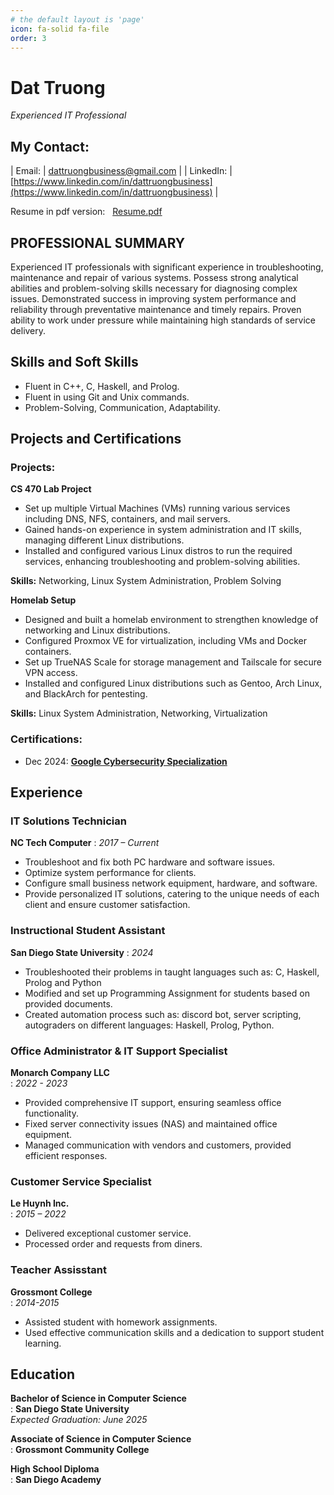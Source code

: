 ```yaml
---
# the default layout is 'page'
icon: fa-solid fa-file
order: 3
---
```


# Dat Truong                                     
*Experienced IT Professional*		 
## My Contact:

| Email: | [dattruongbusiness@gmail.com](mailto:dattruongbusiness@gmail.com) |
| LinkedIn: | [https://www.linkedin.com/in/dattruongbusiness](https://www.linkedin.com/in/dattruongbusiness) |

Resume in pdf version: &nbsp;&nbsp;[Resume.pdf](/assets/files/Resume.pdf)
## **PROFESSIONAL SUMMARY**

Experienced IT professionals with significant experience in troubleshooting, maintenance and repair of various systems. Possess strong analytical abilities and problem-solving skills necessary for diagnosing complex issues. Demonstrated success in improving system performance and reliability through preventative maintenance and timely repairs. Proven ability to work under pressure while maintaining high standards of service delivery.

## **Skills and Soft Skills**
- Fluent in C++, C, Haskell, and Prolog.
- Fluent in using Git and Unix commands.
- Problem-Solving, Communication, Adaptability.

## **Projects and Certifications**

### Projects:
**CS 470 Lab Project**
- Set up multiple Virtual Machines (VMs) running various services including DNS, NFS, containers, and mail servers.
- Gained hands-on experience in system administration and IT skills, managing different Linux distributions.
- Installed and configured various Linux distros to run the required services, enhancing troubleshooting and problem-solving abilities.

**Skills:** Networking, Linux System Administration, Problem Solving

**Homelab Setup**
- Designed and built a homelab environment to strengthen knowledge of networking and Linux distributions.
- Configured Proxmox VE for virtualization, including VMs and Docker containers.
- Set up TrueNAS Scale for storage management and Tailscale for secure VPN access.
- Installed and configured Linux distributions such as Gentoo, Arch Linux, and BlackArch for pentesting.

**Skills:** Linux System Administration, Networking, Virtualization

### Certifications:
- Dec 2024: [**Google Cybersecurity Specialization**](/assets/files/GoogleCertificate.pdf)

## **Experience**

### IT Solutions Technician
**NC Tech Computer**
: *2017 – Current*
- Troubleshoot and fix both PC hardware and software issues.
- Optimize system performance for clients.
- Configure small business network equipment, hardware, and software.
- Provide personalized IT solutions, catering to the unique needs of each client and ensure customer satisfaction.

### Instructional Student Assistant
**San Diego State University**
: *2024*
- Troubleshooted their problems in taught languages such as: C, Haskell, Prolog and Python
- Modified and set up Programming Assignment for students based on provided documents. 
- Created automation process such as: discord bot, server scripting, autograders on different languages: Haskell, Prolog, Python.

### Office Administrator & IT Support Specialist
**Monarch Company LLC**  
: *2022 - 2023*
- Provided comprehensive IT support, ensuring seamless office functionality.
- Fixed server connectivity issues (NAS) and maintained office equipment.
- Managed communication with vendors and customers, provided efficient responses. 


### Customer Service Specialist
**Le Huynh Inc.**  
: *2015 – 2022*
- Delivered exceptional customer service.
- Processed order and requests from diners.

### Teacher Assisstant
**Grossmont College**  
: *2014-2015*
- Assisted student with homework assignments.
- Used effective communication skills and a dedication to support student learning.

## **Education**
**Bachelor of Science in Computer Science**  
:  **San Diego State University**  
  *Expected Graduation: June 2025*

**Associate of Science in Computer Science**  
:  **Grossmont Community College**  
  

**High School Diploma**  
:  **San Diego Academy**  
  
